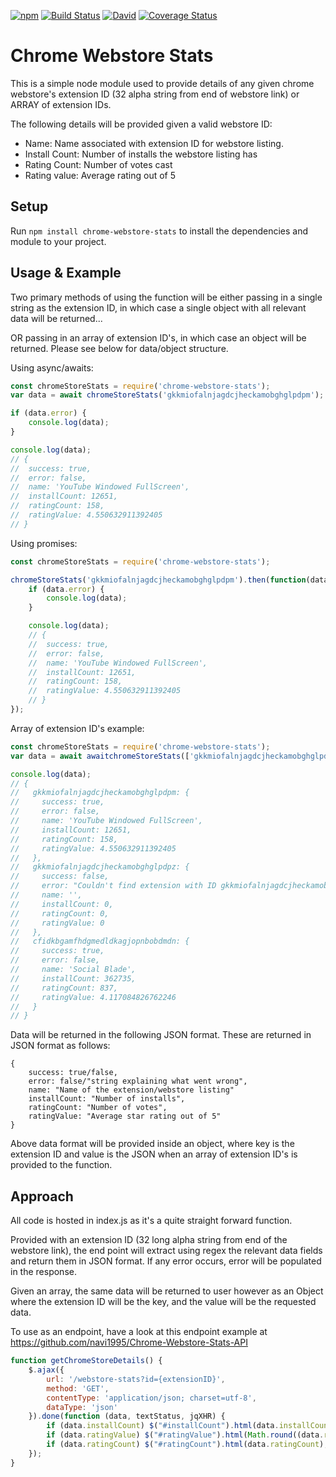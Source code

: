 [![npm](https://img.shields.io/npm/v/chrome-webstore-stats)](https://www.npmjs.com/package/chrome-webstore-stats)
[![Build Status](https://travis-ci.org/navi1995/Chrome-Webstore-Stats.svg?branch=master)](https://travis-ci.org/navi1995/Chrome-Webstore-Stats)
[![David](https://img.shields.io/david/navi1995/chrome-webstore-stats)](https://david-dm.org/navi1995/chrome-webstore-stats)
[![Coverage Status](https://coveralls.io/repos/github/navi1995/Chrome-Webstore-Stats/badge.svg?branch=master)](https://coveralls.io/github/navi1995/Chrome-Webstore-Stats?branch=master)
# Chrome Webstore Stats 
This is a simple node module used to provide details of any given chrome webstore's extension ID (32 alpha string from end of webstore link) or ARRAY of extension IDs.

The following details will be provided given a valid webstore ID:
- Name: Name associated with extension ID for webstore listing.
- Install Count: Number of installs the webstore listing has
- Rating Count: Number of votes cast
- Rating value: Average rating out of 5

## Setup
Run `npm install chrome-webstore-stats` to install the dependencies and module to your project.

## Usage & Example
Two primary methods of using the function will be either passing in a single string as the extension ID, in which case a single object with all relevant data will be returned... 

OR passing in an array of extension ID's, in which case an object will be returned. Please see below for data/object structure.

Using async/awaits:
```javascript
const chromeStoreStats = require('chrome-webstore-stats');
var data = await chromeStoreStats('gkkmiofalnjagdcjheckamobghglpdpm');

if (data.error) {
	console.log(data);
}

console.log(data);
// {
// 	success: true,
// 	error: false,
// 	name: 'YouTube Windowed FullScreen',
// 	installCount: 12651,
// 	ratingCount: 158,
// 	ratingValue: 4.550632911392405
// }
```

Using promises:
```javascript
const chromeStoreStats = require('chrome-webstore-stats');

chromeStoreStats('gkkmiofalnjagdcjheckamobghglpdpm').then(function(data) {
	if (data.error) {
		console.log(data);
	}

	console.log(data);
	// {
	// 	success: true,
	// 	error: false,
	// 	name: 'YouTube Windowed FullScreen',
	// 	installCount: 12651,
	// 	ratingCount: 158,
	// 	ratingValue: 4.550632911392405
	// }
});

```

Array of extension ID's example:
```javascript
const chromeStoreStats = require('chrome-webstore-stats');
var data = await awaitchromeStoreStats(['gkkmiofalnjagdcjheckamobghglpdpm', 'gkkmiofalnjagdcjheckamobghglpdpz', 'cfidkbgamfhdgmedldkagjopnbobdmdn']);

console.log(data);
// {
//   gkkmiofalnjagdcjheckamobghglpdpm: {
//     success: true,
//     error: false,
//     name: 'YouTube Windowed FullScreen',
//     installCount: 12651,
//     ratingCount: 158,
//     ratingValue: 4.550632911392405
//   },
//   gkkmiofalnjagdcjheckamobghglpdpz: {
//     success: false,
//     error: "Couldn't find extension with ID gkkmiofalnjagdcjheckamobghglpdpz",
//     name: '',
//     installCount: 0,
//     ratingCount: 0,
//     ratingValue: 0
//   },
//   cfidkbgamfhdgmedldkagjopnbobdmdn: {
//     success: true,
//     error: false,
//     name: 'Social Blade',
//     installCount: 362735,
//     ratingCount: 837,
//     ratingValue: 4.117084826762246
//   }
// }
```

Data will be returned in the following JSON format. These are returned in JSON format as follows:
```
{
	success: true/false,
	error: false/"string explaining what went wrong",
	name: "Name of the extension/webstore listing"
	installCount: "Number of installs",
	ratingCount: "Number of votes",
	ratingValue: "Average star rating out of 5"
}
```

Above data format will be provided inside an object, where key is the extension ID and value is the JSON when an array of extension ID's is provided to the function.

## Approach

All code is hosted in index.js as it's a quite straight forward function. 

Provided with an extension ID (32 long alpha string from end of the webstore link), the end point will extract using regex the relevant data fields and return them in JSON format. If any error occurs, error will be populated in the response. 

Given an array, the same data will be returned to user however as an Object where the extension ID will be the key, and the value will be the requested data.

To use as an endpoint, have a look at this endpoint example at https://github.com/navi1995/Chrome-Webstore-Stats-API

```javascript
function getChromeStoreDetails() {
	$.ajax({
		url: '/webstore-stats?id={extensionID}',
		method: 'GET',
		contentType: 'application/json; charset=utf-8',
		dataType: 'json'
	}).done(function (data, textStatus, jqXHR) {
		if (data.installCount) $("#installCount").html(data.installCount);
		if (data.ratingValue) $("#ratingValue").html(Math.round((data.ratingValue + Number.EPSILON) * 100) / 100);
		if (data.ratingCount) $("#ratingCount").html(data.ratingCount); 
	});
}
```
